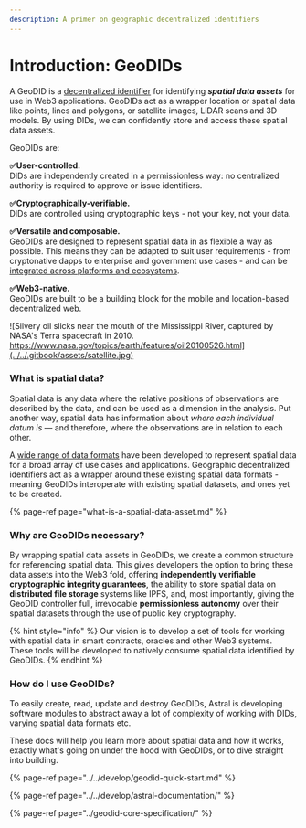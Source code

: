 ```yaml
---
description: A primer on geographic decentralized identifiers
---
```


# Introduction: GeoDIDs

A GeoDID is a [decentralized identifier](https://w3c-ccg.github.io/did-spec/) for identifying _**spatial data assets**_ for use in Web3 applications. GeoDIDs act as a wrapper location or spatial data like points, lines and polygons, or satellite images, LiDAR scans and 3D models. By using DIDs, we can confidently store and access these spatial data assets.

GeoDIDs are:

**✅User-controlled.**  
DIDs are independently created in a permissionless way: no centralized authority is required to approve or issue identifiers.

**✅Cryptographically-verifiable.**  
DIDs are controlled using cryptographic keys - not your key, not your data.

**✅Versatile and composable.**  
GeoDIDs are designed to represent spatial data in as flexible a way as possible. This means they can be adapted to suit user requirements - from cryptonative dapps to enterprise and government use cases - and can be [integrated across platforms and ecosystems](https://github.com/ceramicnetwork/ceramic/blob/master/OVERVIEW.md#interoperable-data-ecosystems).

**✅Web3-native.**   
GeoDIDs are built to be a building block for the mobile and location-based decentralized web. 

![Silvery oil slicks near the mouth of the Mississippi River, captured by NASA&apos;s Terra spacecraft in 2010. https://www.nasa.gov/topics/earth/features/oil20100526.html](../../.gitbook/assets/satellite.jpg)

### What is spatial data? 

Spatial data is any data where the relative positions of observations are described by the data, and can be used as a dimension in the analysis. Put another way, spatial data has information about _where each individual datum is_ — and therefore, where the observations are in relation to each other.

A [wide range of data formats](https://en.wikipedia.org/wiki/GIS_file_formats#Raster_examples) have been developed to represent spatial data for a broad array of use cases and applications. Geographic decentralized identifiers act as a wrapper around these existing spatial data formats - meaning GeoDIDs interoperate with existing spatial datasets, and ones yet to be created.

{% page-ref page="what-is-a-spatial-data-asset.md" %}

### Why are GeoDIDs necessary? 

By wrapping spatial data assets in GeoDIDs, we create a common structure for referencing spatial data. This gives developers the option to bring these data assets into the Web3 fold, offering **independently verifiable cryptographic integrity guarantees**, the ability to store spatial data on **distributed file storage** systems like IPFS,  and, most importantly, giving the GeoDID controller full, irrevocable **permissionless autonomy** over their spatial datasets through the use of public key cryptography. 

{% hint style="info" %}
Our vision is to develop a set of tools for working with spatial data in smart contracts, oracles and other Web3 systems. These tools will be developed to natively consume spatial data identified by GeoDIDs.
{% endhint %}

### How do I use GeoDIDs?

To easily create, read, update and destroy GeoDIDs, Astral is developing software modules to abstract away a lot of complexity of working with DIDs, varying spatial data formats etc. 

These docs will help you learn more about spatial data and how it works, exactly what's going on under the hood with GeoDIDs, or to dive straight into building.

{% page-ref page="../../develop/geodid-quick-start.md" %}

{% page-ref page="../../develop/astral-documentation/" %}

{% page-ref page="../geodid-core-specification/" %}





